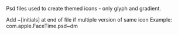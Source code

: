 Psd files used to create themed icons - only glyph and gradient.

Add ~[initials] at end of file if multiple version of same icon
Example: com.apple.FaceTime.psd~dm